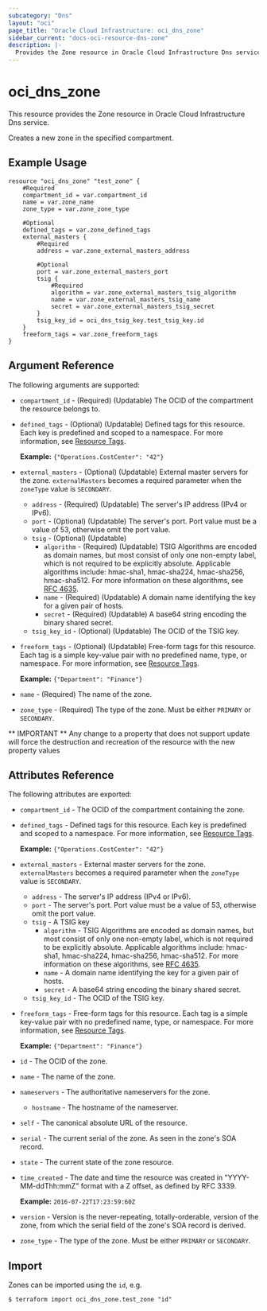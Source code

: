 ```yaml
---
subcategory: "Dns"
layout: "oci"
page_title: "Oracle Cloud Infrastructure: oci_dns_zone"
sidebar_current: "docs-oci-resource-dns-zone"
description: |-
  Provides the Zone resource in Oracle Cloud Infrastructure Dns service
---
```


# oci_dns_zone
This resource provides the Zone resource in Oracle Cloud Infrastructure Dns service.

Creates a new zone in the specified compartment.


## Example Usage

```hcl
resource "oci_dns_zone" "test_zone" {
	#Required
	compartment_id = var.compartment_id
	name = var.zone_name
	zone_type = var.zone_zone_type

	#Optional
	defined_tags = var.zone_defined_tags
	external_masters {
		#Required
		address = var.zone_external_masters_address

		#Optional
		port = var.zone_external_masters_port
		tsig {
			#Required
			algorithm = var.zone_external_masters_tsig_algorithm
			name = var.zone_external_masters_tsig_name
			secret = var.zone_external_masters_tsig_secret
		}
		tsig_key_id = oci_dns_tsig_key.test_tsig_key.id
	}
	freeform_tags = var.zone_freeform_tags
}
```

## Argument Reference

The following arguments are supported:

* `compartment_id` - (Required) (Updatable) The OCID of the compartment the resource belongs to.
* `defined_tags` - (Optional) (Updatable) Defined tags for this resource. Each key is predefined and scoped to a namespace. For more information, see [Resource Tags](https://docs.cloud.oracle.com/iaas/Content/General/Concepts/resourcetags.htm).

	 **Example:** `{"Operations.CostCenter": "42"}` 
* `external_masters` - (Optional) (Updatable) External master servers for the zone. `externalMasters` becomes a required parameter when the `zoneType` value is `SECONDARY`. 
	* `address` - (Required) (Updatable) The server's IP address (IPv4 or IPv6).
	* `port` - (Optional) (Updatable) The server's port. Port value must be a value of 53, otherwise omit the port value. 
	* `tsig` - (Optional) (Updatable) 
		* `algorithm` - (Required) (Updatable) TSIG Algorithms are encoded as domain names, but most consist of only one non-empty label, which is not required to be explicitly absolute. Applicable algorithms include: hmac-sha1, hmac-sha224, hmac-sha256, hmac-sha512. For more information on these algorithms, see [RFC 4635](https://tools.ietf.org/html/rfc4635#section-2). 
		* `name` - (Required) (Updatable) A domain name identifying the key for a given pair of hosts.
		* `secret` - (Required) (Updatable) A base64 string encoding the binary shared secret.
	* `tsig_key_id` - (Optional) (Updatable) The OCID of the TSIG key.
* `freeform_tags` - (Optional) (Updatable) Free-form tags for this resource. Each tag is a simple key-value pair with no predefined name, type, or namespace. For more information, see [Resource Tags](https://docs.cloud.oracle.com/iaas/Content/General/Concepts/resourcetags.htm).

	 **Example:** `{"Department": "Finance"}` 
* `name` - (Required) The name of the zone.
* `zone_type` - (Required) The type of the zone. Must be either `PRIMARY` or `SECONDARY`. 


** IMPORTANT **
Any change to a property that does not support update will force the destruction and recreation of the resource with the new property values

## Attributes Reference

The following attributes are exported:

* `compartment_id` - The OCID of the compartment containing the zone.
* `defined_tags` - Defined tags for this resource. Each key is predefined and scoped to a namespace. For more information, see [Resource Tags](https://docs.cloud.oracle.com/iaas/Content/General/Concepts/resourcetags.htm).

	 **Example:** `{"Operations.CostCenter": "42"}` 
* `external_masters` - External master servers for the zone. `externalMasters` becomes a required parameter when the `zoneType` value is `SECONDARY`. 
	* `address` - The server's IP address (IPv4 or IPv6).
	* `port` - The server's port. Port value must be a value of 53, otherwise omit the port value. 
	* `tsig` - A TSIG key
		* `algorithm` - TSIG Algorithms are encoded as domain names, but most consist of only one non-empty label, which is not required to be explicitly absolute. Applicable algorithms include: hmac-sha1, hmac-sha224, hmac-sha256, hmac-sha512. For more information on these algorithms, see [RFC 4635](https://tools.ietf.org/html/rfc4635#section-2). 
		* `name` - A domain name identifying the key for a given pair of hosts.
		* `secret` - A base64 string encoding the binary shared secret.
	* `tsig_key_id` - The OCID of the TSIG key.
* `freeform_tags` - Free-form tags for this resource. Each tag is a simple key-value pair with no predefined name, type, or namespace. For more information, see [Resource Tags](https://docs.cloud.oracle.com/iaas/Content/General/Concepts/resourcetags.htm).

	 **Example:** `{"Department": "Finance"}` 
* `id` - The OCID of the zone.
* `name` - The name of the zone.
* `nameservers` - The authoritative nameservers for the zone.
	* `hostname` - The hostname of the nameserver.
* `self` - The canonical absolute URL of the resource.
* `serial` - The current serial of the zone. As seen in the zone's SOA record. 
* `state` - The current state of the zone resource.
* `time_created` - The date and time the resource was created in "YYYY-MM-ddThh:mmZ" format with a Z offset, as defined by RFC 3339.

	**Example:** `2016-07-22T17:23:59:60Z` 
* `version` - Version is the never-repeating, totally-orderable, version of the zone, from which the serial field of the zone's SOA record is derived. 
* `zone_type` - The type of the zone. Must be either `PRIMARY` or `SECONDARY`. 

## Import

Zones can be imported using the `id`, e.g.

```
$ terraform import oci_dns_zone.test_zone "id"
```

